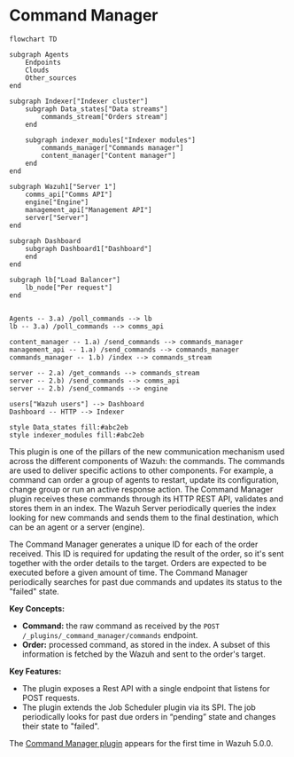 # Command Manager

```mermaid
flowchart TD

subgraph Agents
    Endpoints
    Clouds
    Other_sources
end

subgraph Indexer["Indexer cluster"]
    subgraph Data_states["Data streams"]
        commands_stream["Orders stream"]
    end

    subgraph indexer_modules["Indexer modules"]
        commands_manager["Commands manager"]
        content_manager["Content manager"]
    end
end

subgraph Wazuh1["Server 1"]
    comms_api["Comms API"]
    engine["Engine"]
    management_api["Management API"]
    server["Server"]
end

subgraph Dashboard
    subgraph Dashboard1["Dashboard"]
    end
end

subgraph lb["Load Balancer"]
    lb_node["Per request"]
end


Agents -- 3.a) /poll_commands --> lb
lb -- 3.a) /poll_commands --> comms_api

content_manager -- 1.a) /send_commands --> commands_manager
management_api -- 1.a) /send_commands --> commands_manager
commands_manager -- 1.b) /index --> commands_stream

server -- 2.a) /get_commands --> commands_stream
server -- 2.b) /send_commands --> comms_api
server -- 2.b) /send_commands --> engine

users["Wazuh users"] --> Dashboard
Dashboard -- HTTP --> Indexer

style Data_states fill:#abc2eb
style indexer_modules fill:#abc2eb
```

This plugin is one of the pillars of the new communication mechanism used across the different components of Wazuh: the commands. The commands are used to deliver specific actions to other components. For example, a command can order a group of agents to restart, update its configuration, change group or run an active response action. The Command Manager plugin receives these commands through its HTTP REST API, validates and stores them in an index. The Wazuh Server periodically queries the index looking for new commands and sends them to the final destination, which can be an agent or a server (engine).

The Command Manager generates a unique ID for each of the order received. This ID is required for updating the result of the order, so it's sent together with the order details to the target. Orders are expected to be executed before a given amount of time. The Command Manager periodically searches for past due commands and updates its status to the "failed" state.

**Key Concepts:**
- **Command:** the raw command as received by the `POST /_plugins/_command_manager/commands` endpoint.
- **Order:** processed command, as stored in the index. A subset of this information is fetched by the Wazuh and sent to the order's target.

**Key Features:**
- The plugin exposes a Rest API with a single endpoint that listens for POST requests.
- The plugin extends the Job Scheduler plugin via its SPI. The job periodically looks for past due orders in “pending” state and changes their state to "failed".

The [Command Manager plugin](https://github.com/wazuh/wazuh-indexer/issues/349) appears for the first time in Wazuh 5.0.0.